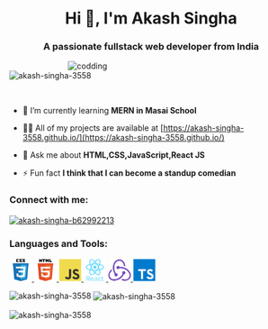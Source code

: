 <h1 align="center">Hi 👋, I'm Akash Singha</h1>
<h3 align="center">A passionate fullstack web developer from India</h3>
<img align="right" alt="codding" width="400"  src="https://media.tenor.com/qJ5evVs-_uUAAAAC/coding.gif"/>
<p align="left"> <img src="https://komarev.com/ghpvc/?username=akash-singha-3558&label=Profile%20views&color=0e75b6&style=flat" alt="akash-singha-3558" /> </p>

<p align="left"> <a href="https://twitter.com/" target="blank"><img src="https://img.shields.io/twitter/follow/?logo=twitter&style=for-the-badge" alt="" /></a> </p>

- 🌱 I’m currently learning **MERN in Masai School**

- 👨‍💻 All of my projects are available at [https://akash-singha-3558.github.io/](https://akash-singha-3558.github.io/)

- 💬 Ask me about **HTML,CSS,JavaScript,React JS**

- ⚡ Fun fact **I think that I can become a standup comedian**

<h3 align="left">Connect with me:</h3>
<p align="left">
<a href="https://linkedin.com/in/akash-singha-b62992213" target="blank"><img align="center" src="https://raw.githubusercontent.com/rahuldkjain/github-profile-readme-generator/master/src/images/icons/Social/linked-in-alt.svg" alt="akash-singha-b62992213" height="30" width="40" /></a>
</p>

<h3 align="left">Languages and Tools:</h3>
<p align="left"> <a href="https://www.w3schools.com/css/" target="_blank" rel="noreferrer"> <img src="https://raw.githubusercontent.com/devicons/devicon/master/icons/css3/css3-original-wordmark.svg" alt="css3" width="40" height="40"/> </a> <a href="https://www.w3.org/html/" target="_blank" rel="noreferrer"> <img src="https://raw.githubusercontent.com/devicons/devicon/master/icons/html5/html5-original-wordmark.svg" alt="html5" width="40" height="40"/> </a> <a href="https://developer.mozilla.org/en-US/docs/Web/JavaScript" target="_blank" rel="noreferrer"> <img src="https://raw.githubusercontent.com/devicons/devicon/master/icons/javascript/javascript-original.svg" alt="javascript" width="40" height="40"/> </a> <a href="https://reactjs.org/" target="_blank" rel="noreferrer"> <img src="https://raw.githubusercontent.com/devicons/devicon/master/icons/react/react-original-wordmark.svg" alt="react" width="40" height="40"/> </a> <a href="https://redux.js.org" target="_blank" rel="noreferrer"> <img src="https://raw.githubusercontent.com/devicons/devicon/master/icons/redux/redux-original.svg" alt="redux" width="40" height="40"/> </a> <a href="https://www.typescriptlang.org/" target="_blank" rel="noreferrer"> <img src="https://raw.githubusercontent.com/devicons/devicon/master/icons/typescript/typescript-original.svg" alt="typescript" width="40" height="40"/> </a> </p>

<p><img align="left" src="https://github-readme-stats.vercel.app/api/top-langs?username=akash-singha-3558&show_icons=true&locale=en&layout=compact" alt="akash-singha-3558" /></p>

<p>&nbsp;<img align="center" src="https://github-readme-stats.vercel.app/api?username=akash-singha-3558&show_icons=true&locale=en" alt="akash-singha-3558" /></p>

<p><img align="center" src="https://github-readme-streak-stats.herokuapp.com/?user=akash-singha-3558&" alt="akash-singha-3558" /></p>
